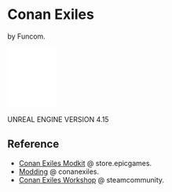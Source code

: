 # Conan Exiles

by Funcom.

![](../ue/2_create/2_editors/ue/img/ue-logo-white-01-100w.webp)

UNREAL ENGINE VERSION 4.15

## Reference

- [Conan Exiles Modkit](https://store.epicgames.com/en-US/p/conan-exiles--modkit) @ store.epicgames.
- [Modding](https://www.conanexiles.com/mods/) @ conanexiles.
- [Conan Exiles Workshop](https://steamcommunity.com/app/440900/workshop/) @ steamcommunity.
